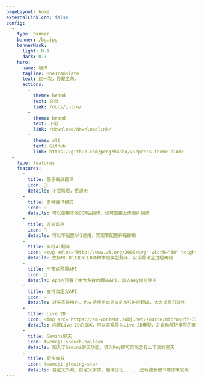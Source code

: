 ```yaml
---
pageLayout: home
externalLinkIcon: false
config:
  -
    type: banner
    banner: /bg.jpg
    bannerMask:
      light: 0.1
      dark: 0.3
    hero:
      name: 萌译
      tagline: MoeTranslate
      text: 这一次，你是主角。
      actions:
        -
          theme: brand
          text: 文档
          link: /docs/intro/
        -
          theme: brand
          text: 下载
          link: /download/downloadlink/
        -
          theme: alt
          text: Github
          link: https://github.com/pengzhanbo/vuepress-theme-plume
  -
    type: features
    features:
      -
        title: 基于截屏翻译
        icon: 📲
        details: 不受局限，更通用
      -
        title: 多种翻译模式
        icon: ✨
        details: 可以使用本地OCR后翻译，也可直接上传图片翻译
      -
        title: 开箱即用
        icon: 🚀
        details: 可以不配置API使用，实现零配置开箱即用
      -
        title: 离线AI翻译
        icon: <svg xmlns="http://www.w3.org/2000/svg" width="30" height="30" viewBox="0 0 24 24"><path fill="#00c8ff" d="M20.06 10.14c.56.46 1.38.42 1.89-.09c.59-.59.55-1.57-.1-2.1c-3.59-2.94-8.2-4.03-12.55-3.26l2.59 2.59c2.89-.03 5.8.92 8.17 2.86m-2.27 1.83c-.78-.57-1.63-1-2.52-1.3l2.95 2.95c.24-.58.1-1.27-.43-1.65m-3.84 4.26a4.28 4.28 0 0 0-3.91 0c-.59.31-.7 1.12-.23 1.59l1.47 1.47c.39.39 1.02.39 1.41 0l1.47-1.47c.49-.47.39-1.28-.21-1.59m5.73 1.67L4.12 2.34a.996.996 0 1 0-1.41 1.41L5.05 6.1c-1.01.5-1.99 1.11-2.89 1.85a1.42 1.42 0 0 0-.1 2.1c.51.51 1.32.56 1.87.1c1-.82 2.1-1.46 3.25-1.93l2.23 2.23c-1.13.3-2.21.8-3.19 1.51c-.69.5-.73 1.51-.13 2.11l.01.01c.49.49 1.26.54 1.83.13a7.14 7.14 0 0 1 3.97-1.29l6.37 6.37c.39.39 1.02.39 1.41 0c.39-.37.39-1 0-1.39"/></svg>
        details: 支持ML Kit和NLLB两种本地模型翻译，实现翻译全过程离线
      -
        title: 丰富的预置API
        icon: 🔗
        details: App内预置了绝大多数的翻译API，填入Key即可使用
      -
        title: 支持自定义API
        icon: ♾️
        details: 对于高级用户，也支持使用自定义的API进行翻译，大大提高可玩性
      -
        title: Live 2D
        icon: <img src="https://em-content.zobj.net/source/microsoft-3D-fluent/406/girl_1f467.png" width="30" height="30">
        details: 内置Live 2D的SDK，可以实现导入Live 2D模型，并自动解析模型的表情、动作
      -
        title: Gemini聊天
        icon: twemoji:speech-balloon
        details: 加入了Gemini聊天功能，填入Key即可实现含有上下文的聊天
      -
        title: 更多细节
        icon: twemoji:glowing-star
        details: 自定义外观、自定义字体、翻译优化......还有更多细节等你来发现
---
```

